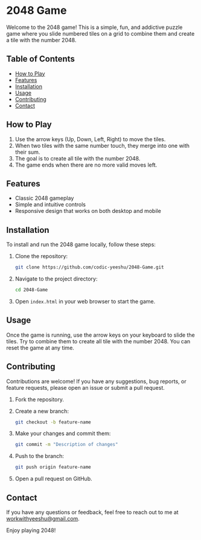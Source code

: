 # 2048 Game

Welcome to the 2048 game! This is a simple, fun, and addictive puzzle game where you slide numbered tiles on a grid to combine them and create a tile with the number 2048.

## Table of Contents
- [How to Play](#how-to-play)
- [Features](#features)
- [Installation](#installation)
- [Usage](#usage)
- [Contributing](#contributing)
- [Contact](#contact)

## How to Play

1. Use the arrow keys (Up, Down, Left, Right) to move the tiles.
2. When two tiles with the same number touch, they merge into one with their sum.
3. The goal is to create all tile with the number 2048.
4. The game ends when there are no more valid moves left.

## Features

- Classic 2048 gameplay
- Simple and intuitive controls
- Responsive design that works on both desktop and mobile

## Installation

To install and run the 2048 game locally, follow these steps:

1. Clone the repository:
    ```bash
    git clone https://github.com/codic-yeeshu/2048-Game.git
    ```

2. Navigate to the project directory:
    ```bash
    cd 2048-Game
    ```

3. Open `index.html` in your web browser to start the game.

## Usage

Once the game is running, use the arrow keys on your keyboard to slide the tiles. Try to combine them to create all tile with the number 2048. You can reset the game at any time.

## Contributing

Contributions are welcome! If you have any suggestions, bug reports, or feature requests, please open an issue or submit a pull request.

1. Fork the repository.
2. Create a new branch:
    ```bash
    git checkout -b feature-name
    ```

3. Make your changes and commit them:
    ```bash
    git commit -m "Description of changes"
    ```

4. Push to the branch:
    ```bash
    git push origin feature-name
    ```

5. Open a pull request on GitHub.

## Contact

If you have any questions or feedback, feel free to reach out to me at [workwithyeeshu@gmail.com](mailto:your.email@example.com).

Enjoy playing 2048!


